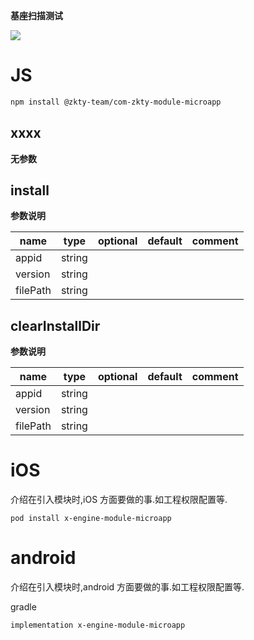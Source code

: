 

**基座扫描测试**
<div id='modulename' style='display:none'>microapp</div>
<img id='qrimg' src='https://api.qrserver.com/v1/create-qr-code/?size=150x150&data=http://192.168.44.52:3000/docs/modules/all/dist/ui/index.html'></img>




# JS


``` bash
npm install @zkty-team/com-zkty-module-microapp
```



## xxxx



	
**无参数**




## install



	
**参数说明**

| name                        | type      | optional | default   | comment  |
| --------------------------- | --------- | -------- | --------- |--------- |
| appid | string |  |  |  |
| version | string |  |  |  |
| filePath | string |  |  |  |


## clearInstallDir



	
**参数说明**

| name                        | type      | optional | default   | comment  |
| --------------------------- | --------- | -------- | --------- |--------- |
| appid | string |  |  |  |
| version | string |  |  |  |
| filePath | string |  |  |  |

    

# iOS
介绍在引入模块时,iOS 方面要做的事.如工程权限配置等.

```
pod install x-engine-module-microapp
```


# android
介绍在引入模块时,android 方面要做的事.如工程权限配置等.

gradle
```
implementation x-engine-module-microapp
```


